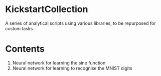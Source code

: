 # KickstartCollection
A series of analytical scripts using various libraries, to be repurposed for custom tasks.  

# Contents
1. Neural network for learning the sine function
2. Neural network for learning to recognise the MNIST digits
